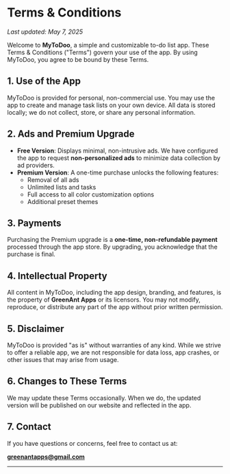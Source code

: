 # Terms & Conditions

_Last updated: May 7, 2025_

Welcome to **MyToDoo**, a simple and customizable to-do list app. These Terms & Conditions ("Terms") govern your use of the app. By using MyToDoo, you agree to be bound by these Terms.

## 1. Use of the App

MyToDoo is provided for personal, non-commercial use. You may use the app to create and manage task lists on your own device. All data is stored locally; we do not collect, store, or share any personal information.

## 2. Ads and Premium Upgrade

- **Free Version**: Displays minimal, non-intrusive ads. We have configured the app to request **non-personalized ads** to minimize data collection by ad providers.
- **Premium Version**: A one-time purchase unlocks the following features:
  - Removal of all ads
  - Unlimited lists and tasks
  - Full access to all color customization options
  - Additional preset themes

## 3. Payments

Purchasing the Premium upgrade is a **one-time, non-refundable payment** processed through the app store. By upgrading, you acknowledge that the purchase is final.

## 4. Intellectual Property

All content in MyToDoo, including the app design, branding, and features, is the property of **GreenAnt Apps** or its licensors. You may not modify, reproduce, or distribute any part of the app without prior written permission.

## 5. Disclaimer

MyToDoo is provided "as is" without warranties of any kind. While we strive to offer a reliable app, we are not responsible for data loss, app crashes, or other issues that may arise from usage.

## 6. Changes to These Terms

We may update these Terms occasionally. When we do, the updated version will be published on our website and reflected in the app.

## 7. Contact

If you have questions or concerns, feel free to contact us at:

**greenantapps@gmail.com**

---

